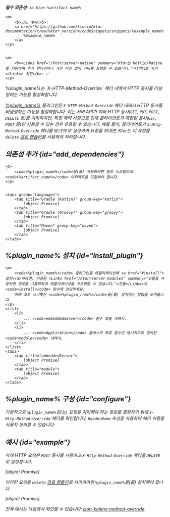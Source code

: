 [//]: # (title: XHttpMethodOverride)

<primary-label ref="server-plugin"/>

<var name="plugin_name" value="XHttpMethodOverride"/>
<var name="package_name" value="io.ktor.server.plugins.methodoverride"/>
<var name="artifact_name" value="ktor-server-method-override"/>

<tldr>
<p>
<b>필수 의존성</b>: <code>io.ktor:%artifact_name%</code>
</p>
<var name="example_name" value="json-kotlinx-method-override"/>

    <p>
        <b>코드 예시</b>:
        <a href="https://github.com/ktorio/ktor-documentation/tree/%ktor_version%/codeSnippets/snippets/%example_name%">
            %example_name%
        </a>
    </p>
    

    <p>
        <b><Links href="/ktor/server-native" summary="Ktor는 Kotlin/Native를 지원하며 추가 런타임이나 가상 머신 없이 서버를 실행할 수 있습니다.">네이티브 서버</Links> 지원</b>: ✅
    </p>
    
</tldr>

<link-summary>
%plugin_name%는 `X-HTTP-Method-Override` 헤더 내에서 HTTP 동사를 터널링하는 기능을 활성화합니다.
</link-summary>

[%plugin_name%](https://api.ktor.io/ktor-server/ktor-server-plugins/ktor-server-method-override/io.ktor.server.plugins.methodoverride/-x-http-method-override.html) 플러그인은 `X-HTTP-Method-Override` 헤더 내에서 HTTP 동사를 터널링하는 기능을 활성화합니다.
이는 서버 API가 여러 HTTP 동사(`GET`, `PUT`, `POST`, `DELETE` 등)를 처리하지만, 특정 제약 사항으로 인해 클라이언트가 제한된 동사(`GET`, `POST` 등)만 사용할 수 있는 경우 유용할 수 있습니다.
예를 들어, 클라이언트가 `X-Http-Method-Override` 헤더를 `DELETE`로 설정하여 요청을 보내면, Ktor는 이 요청을 `delete` [경로 핸들러](server-routing.md#define_route)를 사용하여 처리합니다.

## 의존성 추가 {id="add_dependencies"}

    <p>
        <code>%plugin_name%</code>을(를) 사용하려면 빌드 스크립트에 <code>%artifact_name%</code> 아티팩트를 포함해야 합니다.
    </p>
    

    <tabs group="languages">
        <tab title="Gradle (Kotlin)" group-key="kotlin">
            [object Promise]
        </tab>
        <tab title="Gradle (Groovy)" group-key="groovy">
            [object Promise]
        </tab>
        <tab title="Maven" group-key="maven">
            [object Promise]
        </tab>
    </tabs>
    

## %plugin_name% 설치 {id="install_plugin"}

    <p>
        <code>%plugin_name%</code> 플러그인을 애플리케이션에 <a href="#install">설치</a>하려면, 지정된 <Links href="/ktor/server-modules" summary="모듈을 사용하면 경로를 그룹화하여 애플리케이션을 구조화할 수 있습니다.">모듈</Links>의 <code>install</code> 함수에 전달하세요.
        아래 코드 스니펫은 <code>%plugin_name%</code>을(를) 설치하는 방법을 보여줍니다.
    </p>
    <list>
        <li>
            ... <code>embeddedServer</code> 함수 호출 내에서.
        </li>
        <li>
            ... <code>Application</code> 클래스의 확장 함수인 명시적으로 정의된 <code>module</code> 내에서.
        </li>
    </list>
    <tabs>
        <tab title="embeddedServer">
            [object Promise]
        </tab>
        <tab title="module">
            [object Promise]
        </tab>
    </tabs>
    

## %plugin_name% 구성 {id="configure"}

기본적으로 `%plugin_name%`은(는) 요청을 처리해야 하는 경로를 결정하기 위해 `X-Http-Method-Override` 헤더를 확인합니다.
`headerName` 속성을 사용하여 헤더 이름을 사용자 정의할 수 있습니다.

## 예시 {id="example"}

아래 HTTP 요청은 `POST` 동사를 사용하고 `X-Http-Method-Override` 헤더를 `DELETE`로 설정합니다.

[object Promise]

이러한 요청을 `delete` [경로 핸들러](server-routing.md#define_route)로 처리하려면 `%plugin_name%`을(를) 설치해야 합니다.

[object Promise]

전체 예시는 다음에서 확인할 수 있습니다: [json-kotlinx-method-override](https://github.com/ktorio/ktor-documentation/tree/%ktor_version%/codeSnippets/snippets/json-kotlinx-method-override).